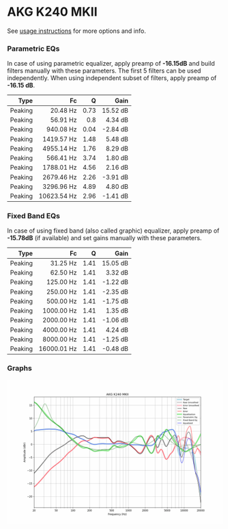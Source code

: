 # AKG K240 MKII
See [usage instructions](https://github.com/jaakkopasanen/AutoEq#usage) for more options and info.

### Parametric EQs
In case of using parametric equalizer, apply preamp of **-16.15dB** and build filters manually
with these parameters. The first 5 filters can be used independently.
When using independent subset of filters, apply preamp of **-16.15 dB**.

| Type    | Fc          |    Q | Gain     |
|--------:|------------:|-----:|---------:|
| Peaking | 20.48 Hz    | 0.73 | 15.52 dB |
| Peaking | 56.91 Hz    | 0.8  | 4.34 dB  |
| Peaking | 940.08 Hz   | 0.04 | -2.84 dB |
| Peaking | 1419.57 Hz  | 1.48 | 5.48 dB  |
| Peaking | 4955.14 Hz  | 1.76 | 8.29 dB  |
| Peaking | 566.41 Hz   | 3.74 | 1.80 dB  |
| Peaking | 1788.01 Hz  | 4.56 | 2.16 dB  |
| Peaking | 2679.46 Hz  | 2.26 | -3.91 dB |
| Peaking | 3296.96 Hz  | 4.89 | 4.80 dB  |
| Peaking | 10623.54 Hz | 2.96 | -1.41 dB |

### Fixed Band EQs
In case of using fixed band (also called graphic) equalizer, apply preamp of **-15.78dB**
(if available) and set gains manually with these parameters.

| Type    | Fc          |    Q | Gain     |
|--------:|------------:|-----:|---------:|
| Peaking | 31.25 Hz    | 1.41 | 15.05 dB |
| Peaking | 62.50 Hz    | 1.41 | 3.32 dB  |
| Peaking | 125.00 Hz   | 1.41 | -1.22 dB |
| Peaking | 250.00 Hz   | 1.41 | -2.35 dB |
| Peaking | 500.00 Hz   | 1.41 | -1.75 dB |
| Peaking | 1000.00 Hz  | 1.41 | 1.35 dB  |
| Peaking | 2000.00 Hz  | 1.41 | -1.06 dB |
| Peaking | 4000.00 Hz  | 1.41 | 4.24 dB  |
| Peaking | 8000.00 Hz  | 1.41 | -1.25 dB |
| Peaking | 16000.01 Hz | 1.41 | -0.48 dB |

### Graphs
![](./AKG%20K240%20MKII.png)
